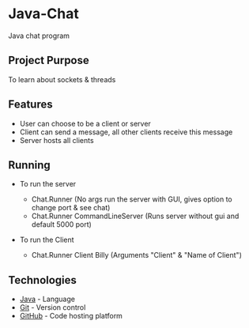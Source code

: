 # Java-Chat

Java chat program

## Project Purpose

 To learn about sockets & threads
 
 ## Features
 
 * User can choose to be a client or server
 * Client can send a message, all other clients receive this message
 * Server hosts all clients
 
 ## Running
 
 * To run the server
 	* Chat.Runner (No args run the server with GUI, gives option to change port & see chat)
 	* Chat.Runner CommandLineServer (Runs server without gui and default 5000 port)
 	
 * To run the Client
 	* Chat.Runner Client Billy  (Arguments "Client" & "Name of Client")
 
 ## Technologies
 
- [Java](https://www.java.com/en/) - Language
- [Git](https://git-scm.com/) - Version control
- [GitHub](https://www.github.com) - Code hosting platform
